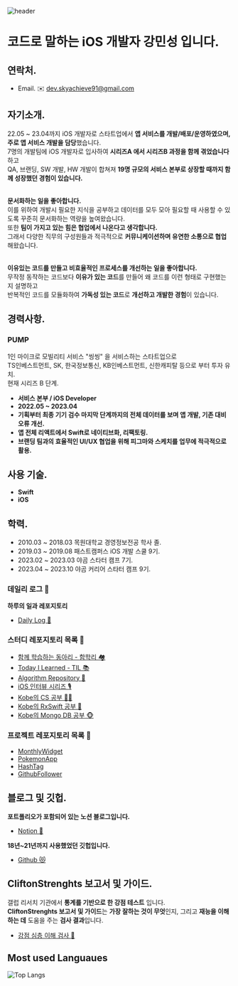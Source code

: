 ![header](https://capsule-render.vercel.app/api?type=waving&color=gradient&height=300&section=header&text=I'm%20Kobe&fontSize=90&fontColor=ffffff)

# 코드로 말하는 iOS 개발자 강민성 입니다.

## 연락처.
- Email. ✉️ dev.skyachieve91@gmail.com

## 자기소개.
22.05 ~ 23.04까지 iOS 개발자로 스타트업에서 **앱 서비스를 개발/배포/운영하였으며, 주로 앱 서비스 개발을 담당**했습니다.</br>
7명의 개발팀에 iOS 개발자로 입사하여 **시리즈A 에서 시리즈B 과정을 함께 겪었습니다**하고</br> 
QA, 브랜딩, SW 개발, HW 개발이 합쳐져 **19명 규모의 서비스 본부로 상장할 때까지 함께 성장했던 경험이 있습니다.** </br>
</br>

**문서화하는 일을 좋아합니다.** </br>
이를 위하여 개발시 필요한 지식을 공부하고 데이터를 모두 모아 필요할 때 사용할 수 있도록 꾸준히 문서화하는 역량을 높여왔습니다.</br>
또한 **팀이 가지고 있는 힘은 협업에서 나온다고 생각합니다.** </br>
그래서 다양한 직무의 구성원들과 적극적으로 **커뮤니케이션하며 유연한 소통으로 협업**해왔습니다.</br>
</br>

**이유있는 코드를 만들고 비효율적인 프로세스를 개선하는 일을 좋아합니다.** </br>
무작정 동작하는 코드보다 **이유가 있는 코드**를 만들어 왜 코드를 이런 형태로 구현했는지 설명하고</br>
반복적인 코드를 모듈화하여 **가독성 있는 코드**로 **개선하고 개발한 경험**이 있습니다.</br>

## 경력사항.

### PUMP
1인 마이크로 모빌리티 서비스 "씽씽" 을 서비스하는 스타트업으로</br> TS인베스트먼트, SK, 한국정보통신, KB인베스트먼트, 신한캐피탈 등으로 부터 투자 유치.</br> 현재 시리즈 B 단계.

- **서비스 본부 / iOS Developer**
- **2022.05 ~ 2023.04**
- **기획부터 최종 기기 검수 마지막 단계까지의 전체 데이터를 보며 앱 개발, 기존 대비 오류 개선.**
- **앱 전체 리액트에서 Swift로 네이티브화, 리팩토링.**
- **브랜딩 팀과의 효율적인 UI/UX 협업을 위해 피그마와 스케치를 업무에 적극적으로 활용.**

## 사용 기술.
- **Swift**
- **iOS**

## 학력.
- 2010.03 ~ 2018.03 목원대학교 경영정보전공 학사 졸.
- 2019.03 ~ 2019.08 패스트캠퍼스 iOS 개발 스쿨 9기.
- 2023.02 ~ 2023.03 야곰 스타터 캠프 7기.
- 2023.04 ~ 2023.10 야곰 커리어 스타터 캠프 9기.

### 데일리 로그 📓
**하루의 일과 레포지토리**
- [Daily Log 📓](https://github.com/devKobe24/DailyLog_Kobe)

### 스터디 레포지토리 목록 🏀
- [함께 학습하는 동아리 - 함학리 🏘️](https://github.com/devKobe24/HamHakRi)
- [Today I Learned - TIL 📚](https://github.com/devKobe24/TIL)
- [Algorithm Repository 🧩](https://github.com/devKobe24/algorithm)
- [iOS 인터뷰 시리즈 🎙️](https://github.com/devKobe24/iOS-Interview)
- [Kobe의 CS 공부 🧑‍💻](https://github.com/devKobe24/CS)
- [Kobe의 RxSwift 공부 🐉](https://github.com/devKobe24/RxSwift-Study)
- [Kobe의 Mongo DB 공부 🐵](https://github.com/devKobe24/MongoDB-Study)

### 프로젝트 레포지토리 목록 🏀
- [MonthlyWidget](https://github.com/devKobe24/MonthlyWidget)
- [PokemonApp](https://github.com/devKobe24/pokemonApp)
- [HashTag](https://github.com/devKobe24/hashtag/tree/main)
- [GithubFollower](https://github.com/devKobe24/GithubFollower)

## 블로그 및 깃헙.

**포트폴리오가 포함되어 있는 노션 블로그입니다.**
- [Notion 📑](https://morgan-kang.notion.site/Kobe-iOS-8ceb08e8756649e08c7bcf530adcdbfd)</br>

**18년~21년까지 사용했었던 깃헙입니다.**
- [Github 😻](https://github.com/VincentGeranium)

## CliftonStrenghts 보고서 및 가이드.

갤럽 리서치 기관에서 **통계를 기반으로 한 강점 테스트** 입니다.</br>
**CliftonStrenghts 보고서 및 가이드**는 **가장 잘하는 것이 무엇**인지, 그리고 **재능을 이해하는 데** 도움을 주는 **검사 결과**입니다.</br>
- [강점 심층 이해 검사 🧪](https://github.com/devKobe24/DailyLog_Kobe/blob/main/contents/GALLUP.md)

## Most used Languaues
![Top Langs](https://github-readme-stats.vercel.app/api/top-langs/?username=devKobe24&layout=compact)
